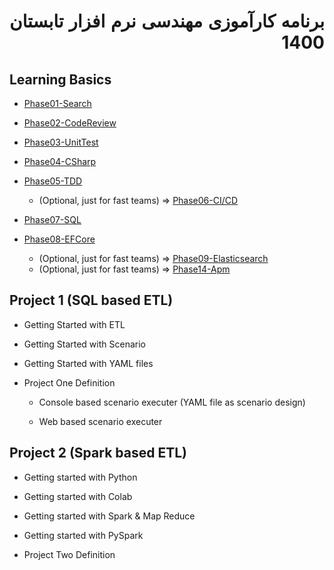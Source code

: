 <div dir="rtl" align='justify'>

# برنامه کارآموزی مهندسی نرم افزار تابستان 1400

<div dir="ltr">

## Learning Basics
-  [Phase01-Search](../Phase01-Search/Phase01-Search.md)
-  [Phase02-CodeReview](../Phase02-CodeReview/Phase02-CodeReview.md)
-  [Phase03-UnitTest](../Phase03-UnitTest/Phase03-UnitTest.md)
-  [Phase04-CSharp](../Phase04-CSharp/Phase04-CSharp.md)
-  [Phase05-TDD](../Phase05-TDD/Phase05-TDD.md)

   *  (Optional, just for fast teams) => [Phase06-CI/CD](../Phase06-CICD/Phase06-CICD.md)

-  [Phase07-SQL](../Phase07-SQL/Phase07-SQL.md)
-  [Phase08-EFCore](../Phase08-EFCore/Phase08-EFCore.md)
   *  (Optional, just for fast teams) => [Phase09-Elasticsearch](../Phase09-Elasticsearch/Phase09-Elasticsearch.md)
   *   (Optional, just for fast teams) => [Phase14-Apm](../Phase14-Apm/Phase14-Apm.md)

## Project 1 (SQL based ETL)

  - Getting Started with ETL
  - Getting Started with Scenario
  - Getting Started with YAML files
 

- Project One Definition

    - Console based scenario executer (YAML file as scenario design)
  
    - Web based scenario executer


## Project 2 (Spark based ETL)
- Getting started with Python
- Getting started with Colab
- Getting started with Spark & Map Reduce
- Getting started with PySpark
  
- Project Two Definition

</div>

</div>
